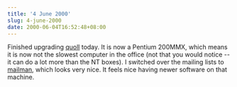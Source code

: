 ```yaml
---
title: '4 June 2000'
slug: 4-june-2000
date: 2000-06-04T16:52:48+08:00
---
```


Finished upgrading [quoll](http://www.daa.com.au/) today. It is now a
Pentium 200MMX, which means it is now not the slowest
computer in the office (not that you would notice \-- it can
do a lot more than the NT boxes). I switched over the
mailing lists to [mailman](http://www.list.org/),
which looks very nice. It feels nice having newer software
on that machine.
